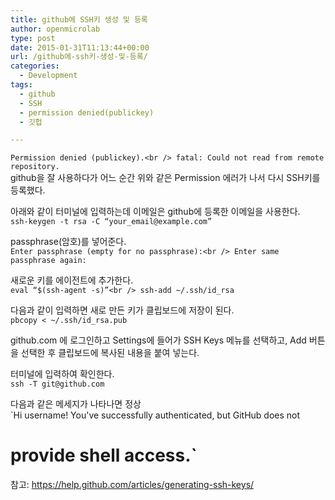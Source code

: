 ```yaml
---
title: github에 SSH키 생성 및 등록
author: openmicrolab
type: post
date: 2015-01-31T11:13:44+00:00
url: /github에-ssh키-생성-및-등록/
categories:
  - Development
tags:
  - github
  - SSH
  - permission denied(publickey)
  - 깃헙

---
```

`Permission denied (publickey).<br />
fatal: Could not read from remote repository.`  
github을 잘 사용하다가 어느 순간 위와 같은 Permission 에러가 나서 다시 SSH키를 등록했다.

아래와 같이 터미널에 입력하는데 이메일은 github에 등록한 이메일을 사용한다.  
`ssh-keygen -t rsa -C “your_email@example.com”`

passphrase(암호)를 넣어준다.  
`Enter passphrase (empty for no passphrase):<br />
Enter same passphrase again:`

새로운 키를 에이전트에 추가한다.  
`eval “$(ssh-agent -s)”<br />
ssh-add ~/.ssh/id_rsa`

다음과 같이 입력하면 새로 만든 키가 클립보드에 저장이 된다.  
`pbcopy < ~/.ssh/id_rsa.pub`

github.com 에 로그인하고 Settings에 들어가 SSH Keys 메뉴를 선택하고, Add 버튼을 선택한 후 클립보드에 복사된 내용을 붙여 넣는다.

터미널에 입력하여 확인한다.  
`ssh -T git@github.com`

다음과 같은 메세지가 나타나면 정상  
`Hi username! You've successfully authenticated, but GitHub does not<br />
# provide shell access.`

참고: <a href="https://help.github.com/articles/generating-ssh-keys/" target="_blank">https://help.github.com/articles/generating-ssh-keys/</a>